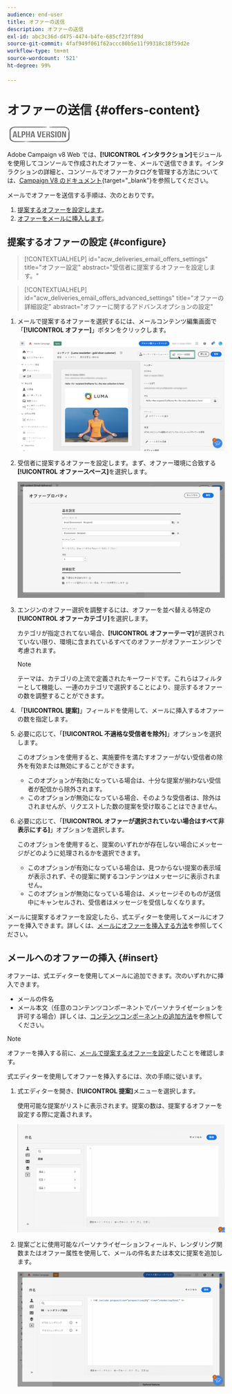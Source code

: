 ```yaml
---
audience: end-user
title: オファーの送信
description: オファーの送信
exl-id: abc3c36d-d475-4474-b4fe-685cf23ff89d
source-git-commit: 4faf949f061f62accc80b5e11f99318c18f59d2e
workflow-type: tm+mt
source-wordcount: '521'
ht-degree: 99%

---
```


# オファーの送信 {#offers-content}

![](../assets/do-not-localize/badge.png)

Adobe Campaign v8 Web では、**[!UICONTROL インタラクション]**&#x200B;モジュールを使用してコンソールで作成されたオファーを、メールで送信できます。インタラクションの詳細と、コンソールでオファーカタログを管理する方法については、[Campaign V8 のドキュメント](https://experienceleague.adobe.com/docs/campaign/campaign-v8/offers/interaction.html?lang=ja){target="_blank"}を参照してください。

メールでオファーを送信する手順は、次のとおりです。

1. [提案するオファーを設定します](#configure)。
1. [オファーをメールに挿入します](#insert)。

## 提案するオファーの設定 {#configure}

>[!CONTEXTUALHELP]
>id="acw_deliveries_email_offers_settings"
>title="オファー設定"
>abstract="受信者に提案するオファーを設定します。"

>[!CONTEXTUALHELP]
>id="acw_deliveries_email_offers_advanced_settings"
>title="オファーの詳細設定"
>abstract="オファーに関するアドバンスオプションの設定"

1. メールで提案するオファーを選択するには、メールコンテンツ編集画面で「**[!UICONTROL オファー]**」ボタンをクリックします。

   ![](assets/setup-offers.png)

1. 受信者に提案するオファーを設定します。まず、オファー環境に合致する&#x200B;**[!UICONTROL オファースペース]**&#x200B;を選択します。

   ![](assets/create-content-offers.png)

1. エンジンのオファー選択を調整するには、オファーを並べ替える特定の&#x200B;**[!UICONTROL オファーカテゴリ]**&#x200B;を選択します。

   カテゴリが指定されてない場合、**[!UICONTROL オファーテーマ]**&#x200B;が選択されていない限り、環境に含まれているすべてのオファーがオファーエンジンで考慮されます。

   >[!NOTE]
   >
   >テーマは、カテゴリの上流で定義されたキーワードです。これらはフィルターとして機能し、一連のカテゴリで選択することにより、提示するオファーの数を調整することができます。

1. 「**[!UICONTROL 提案]**」フィールドを使用して、メールに挿入するオファーの数を指定します。

1. 必要に応じて、「**[!UICONTROL 不適格な受信者を除外]**」オプションを選択します。

   このオプションを使用すると、実施要件を満たすオファーがない受信者の除外を有効または無効にすることができます。

   * このオプションが有効になっている場合は、十分な提案が揃わない受信者が配信から除外されます。
   * このオプションが無効になっている場合、そのような受信者は、除外はされませんが、リクエストした数の提案を受け取ることはできません。

1. 必要に応じて、「**[!UICONTROL オファーが選択されていない場合はすべて非表示にする]**」オプションを選択します。

   このオプションを使用すると、提案のいずれかが存在しない場合にメッセージがどのように処理されるかを選択できます。

   * このオプションが有効になっている場合は、見つからない提案の表示域が表示されず、その提案に関するコンテンツはメッセージに表示されません。
   * このオプションが無効になっている場合は、メッセージそのものが送信中にキャンセルされ、受信者はメッセージを受信しなくなります。

メールに提案するオファーを設定したら、式エディターを使用してメールにオファーを挿入できます。詳しくは、[メールにオファーを挿入する方法](#insert)を参照してください。

## メールへのオファーの挿入 {#insert}

オファーは、式エディターを使用してメールに追加できます。次のいずれかに挿入できます。

* メールの件名
* メール本文（任意のコンテンツコンポーネントでパーソナライゼーションを許可する場合）詳しくは、[コンテンツコンポーネントの追加方法](content-components.md)を参照してください。

>[!NOTE]
>
>オファーを挿入する前に、[メールで提案するオファーを設定](#configure)したことを確認します。

式エディターを使用してオファーを挿入するには、次の手順に従います。

1. 式エディターを開き、**[!UICONTROL 提案]**&#x200B;メニューを選択します。

   使用可能な提案がリストに表示されます。提案の数は、提案するオファーを設定する際に定義されます。

   ![](assets/offer-insertion.png)

1. 提案ごとに使用可能なパーソナライゼーションフィールド、レンダリング関数またはオファー属性を使用して、メールの件名または本文に提案を追加します。

   ![](assets/offer-inserted.png)
